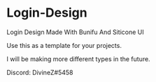 # Login-Design
Login Design Made With Bunifu And Siticone UI

Use this as a template for your projects.

I will be making more different types in the future.

Discord: DivineZ#5458
